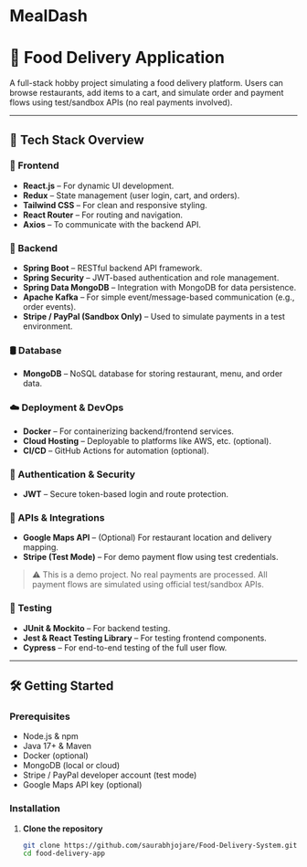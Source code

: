 # MealDash

# 🍔 Food Delivery Application

A full-stack hobby project simulating a food delivery platform. Users can browse restaurants, add items to a cart, and simulate order and payment flows using test/sandbox APIs (no real payments involved).

---

## 🚀 Tech Stack Overview

### 🔷 Frontend

- **React.js** – For dynamic UI development.
- **Redux** – State management (user login, cart, and orders).
- **Tailwind CSS** – For clean and responsive styling.
- **React Router** – For routing and navigation.
- **Axios** – To communicate with the backend API.

### 🔶 Backend

- **Spring Boot** – RESTful backend API framework.
- **Spring Security** – JWT-based authentication and role management.
- **Spring Data MongoDB** – Integration with MongoDB for data persistence.
- **Apache Kafka** – For simple event/message-based communication (e.g., order events).
- **Stripe / PayPal (Sandbox Only)** – Used to simulate payments in a test environment.

### 🛢️ Database

- **MongoDB** – NoSQL database for storing restaurant, menu, and order data.

### ☁️ Deployment & DevOps

- **Docker** – For containerizing backend/frontend services.
- **Cloud Hosting** – Deployable to platforms like AWS, etc. (optional).
- **CI/CD** – GitHub Actions for automation (optional).

### 🔐 Authentication & Security

- **JWT** – Secure token-based login and route protection.

### 🔗 APIs & Integrations

- **Google Maps API** – (Optional) For restaurant location and delivery mapping.
- **Stripe (Test Mode)** – For demo payment flow using test credentials.

> ⚠️ This is a demo project. No real payments are processed. All payment flows are simulated using official test/sandbox APIs.

### 🧪 Testing

- **JUnit & Mockito** – For backend testing.
- **Jest & React Testing Library** – For testing frontend components.
- **Cypress** – For end-to-end testing of the full user flow.

---

## 🛠️ Getting Started

### Prerequisites

- Node.js & npm
- Java 17+ & Maven
- Docker (optional)
- MongoDB (local or cloud)
- Stripe / PayPal developer account (test mode)
- Google Maps API key (optional)

### Installation

1. **Clone the repository**
   ```bash
   git clone https://github.com/saurabhjojare/Food-Delivery-System.git
   cd food-delivery-app

